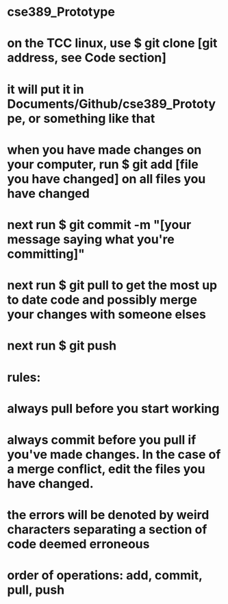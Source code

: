 # cse389_Prototype
# on the TCC linux, use $ git clone [git address, see Code section]
# it will put it in Documents/Github/cse389_Prototype, or something like that
# when you have made changes on your computer, run $ git add [file you have changed] on all files you have changed
# next run $ git commit -m "[your message saying what you're committing]"
# next run $ git pull to get the most up to date code and possibly merge your changes with someone elses
# next run $ git push

# rules:
#   always pull before you start working
#   always commit before you pull if you've made changes. In the case of a merge conflict, edit the files you have changed.
#     the errors will be denoted by weird characters separating a section of code deemed erroneous
# order of operations: add, commit, pull, push
